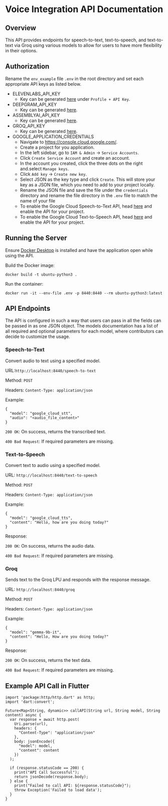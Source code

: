 # Voice Integration API Documentation


## Overview

This API provides endpoints for speech-to-text, text-to-speech, and text-to-text via Groq using various models to allow for users to have more flexibility in their options.


## Authorization

Rename the `env_example` file `.env` in the root directory and set each appropriate API keys as listed below.

- ELEVENLABS_API_KEY
    - Key can be generated [here](https://elevenlabs.io/app/speech-synthesis) under `Profile + API Key`.
- DEEPGRAM_API_KEY
    - Key can be generated [here](https://console.deepgram.com/).
- ASSEMBLYAI_API_KEY
    - Key can be generated [here](https://www.assemblyai.com/app).
- GROQ_API_KEY
    - Key can be generated [here](https://console.groq.com/keys).
- GOOGLE_APPLICATION_CREDENTIALS
    - Navigate to https://console.cloud.google.com/.
    - Create a project for you application.
    - In the left sidebar, go to `IAM & Admin` -> `Service Accounts`.
    - Click `Create Service Account` and create an account.
    - In the account you created, click the three dots on the right and.select `Manage keys`.
    - Click `Add key` -> `Create new key`.
    - Select JSON as the key type and click `Create`. This will store your key as a JSON file, which you need to add to your project locally.
    - Rename the JSON file and save the file under the `credentials` directory and rename the file directory in the `.env` file to match the name of your file
    - To enable the Google Cloud Speech-to-Text API, head [here](https://console.cloud.google.com/apis/api/speech.googleapis.com) and enable the API for your project.
    - To enable the Google Cloud Text-to-Speech API, head [here](https://console.cloud.google.com/apis/api/texttospeech.googleapis.com) and enable the API for your project.


## Running the Server

Ensure [Docker Desktop](https://www.docker.com/products/docker-desktop/) is installed and have the application open while using the API.

Build the Docker image:
```
docker build -t ubuntu-python3 .
```

Run the container:
```
docker run -it --env-file .env -p 8440:8440 --rm ubuntu-python3:latest
```


## API Endpoints

The API is configured in such a way that users can pass in all the fields can be passed in as one JSON object. The models documentation has a list of all required and optional parameters for each model, where contributors can decide to customize the usage.

### Speech-to-Text

Convert audio to text using a specified model.

URL:`http://localhost:8440/speech-to-text`

Method: `POST`

Headers: `Content-Type: application/json`

Example:

```
{
  "model": "google_cloud_stt",
  "audio": "<audio_file_content>"
}
```

`200 OK`: On success, returns the transcribed text.

`400 Bad Request`: If required parameters are missing.

### Text-to-Speech

Convert text to audio using a specified model.

URL: `http://localhost:8440/text-to-speech`

Method: `POST`

Headers: `Content-Type: application/json`

Example:

```
{
  "model": "google_cloud_tts",
  "content": "Hello, how are you doing today?"
}

```

Response:

`200 OK`: On success, returns the audio data.

`400 Bad Request`: If required parameters are missing.

### Groq

Sends text to the Groq LPU and responds with the response message.

URL: `http://localhost:8440/groq`

Method: `POST`

Headers: `Content-Type: application/json`

Example:

```
{
  "model": "gemma-9b-it",
  "content": "Hello, How are you doing today?"
}
```

Response:

`200 OK`: On success, returns the text data.

`400 Bad Request`: If required parameters are missing.

## Example API Call in Flutter

```
import 'package:http/http.dart' as http;
import 'dart:convert';

Future<Map<String, dynamic>> callAPI(String url, String model, String content) async {
  var response = await http.post(
    Uri.parse(url),
    headers: {
      "Content-Type": "application/json"
    },
    body: jsonEncode({
      "model": model,
      "content": content
    })
  );

  if (response.statusCode == 200) {
    print("API Call Successful");
    return jsonDecode(response.body);
  } else {
    print("Failed to call API: ${response.statusCode}");
    throw Exception('Failed to load data');
  }
}
```